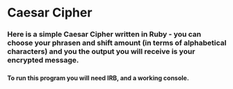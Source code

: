 # Caesar Cipher

<h3>Here is a simple Caesar Cipher written in Ruby - you can choose your phrasen and shift amount (in terms of alphabetical characters) and you the output you will receive is your encrypted message.<h3>

<h4> To run this program you will need IRB, and a working console.<h4>
